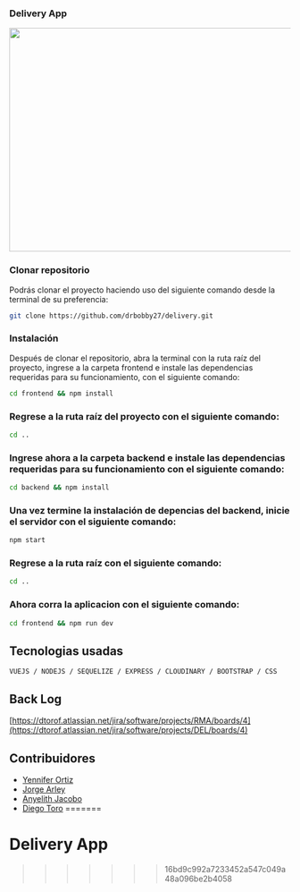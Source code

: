 
### Delivery App
<div align="center">
  <img width="600" height="400"  src="https://res.cloudinary.com/jorge-tarifa/image/upload/v1665118200/carrito-market-mix/Magna_hoka4e.jpg"/>
</div>


### Clonar repositorio
Podrás clonar el proyecto haciendo uso del siguiente comando desde la terminal de su preferencia:  

```bash
git clone https://github.com/drbobby27/delivery.git
```
### Instalación
Después de clonar el repositorio, abra la terminal con la ruta raíz del proyecto, ingrese a la carpeta frontend e instale las dependencias requeridas para su funcionamiento, con el siguiente comando: 

```bash
cd frontend && npm install
```

### Regrese a la ruta raíz del proyecto  con el siguiente comando: 

```bash
cd ..
```
### Ingrese ahora a la carpeta backend e instale las dependencias requeridas para su funcionamiento  con el siguiente comando:

```bash
cd backend && npm install
```

### Una vez termine la instalación de depencias del backend, inicie el servidor con el siguiente comando:

```bash
npm start
```
### Regrese a la ruta raíz con el siguiente comando:  

```bash
cd ..
```
### Ahora corra la aplicacion con el siguiente comando:  

```bash
cd frontend && npm run dev
```

## Tecnologias usadas
`VUEJS / NODEJS / SEQUELIZE / EXPRESS / CLOUDINARY / BOOTSTRAP / CSS`

## Back Log
[https://dtorof.atlassian.net/jira/software/projects/RMA/boards/4](https://dtorof.atlassian.net/jira/software/projects/DEL/boards/4)

## Contribuidores
*  [Yennifer Ortiz](https://github.com/yortizher)
*  [Jorge Arley](https://github.com/drbobby27)
*  [Anyelith Jacobo](https://github.com/anyelithj)
*  [Diego Toro](https://github.com/Dtorof)
=======
# Delivery App

>>>>>>> 16bd9c992a7233452a547c049a48a096be2b4058
